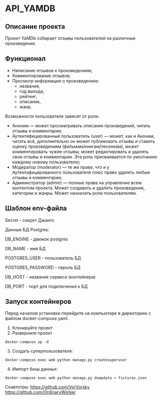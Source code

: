 # API_YAMDB

## Описание проекта
Проект YaMDb собирает отзывы пользователей на различные произведения.

## Функционал
- Написание отзывов к произведениям;
- Комментирование отзывов;
- Просмотр информации о произведениях:
  - название,
  - год выхода,
  - рейтинг,
  - описание,
  - жанр.

Возможности пользователя зависят от роли:
- Аноним — может просматривать описания произведений, читать отзывы
и комментарии;
- Аутентифицированный пользователь (user) — может, как и Аноним,
читать всё, дополнительно он может публиковать отзывы
и ставить оценку произведениям (фильмам/книгам/песенкам),
может комментировать чужие отзывы; может редактировать
и удалять свои отзывы и комментарии.
Эта роль присваивается по умолчанию каждому новому пользователю;
- Модератор (moderator) — те же права, что и у Аутентифицированного
пользователя плюс право удалять любые отзывы и комментарии;
- Администратор (admin) — полные права на управление всем контентом проекта.
Может создавать и удалять произведения, категории и жанры.
Может назначать роли пользователям.

## Шаблон env-файла
Secret - секрет Джанго

Данные БД Postgres:

DB_ENGINE - движок postgres

DB_NAME - имя БД

POSTGRES_USER - пользователь БД

POSTGRES_PASSWORD - пароль БД

DB_HOST - название сервиса (контейнера)

DB_PORT - порт для подключения к БД

## Запуск контейнеров

Перед началом установки перейдите на компьютере в директорию с файлом docker-compose.yaml.

1. Клонируйте проект
2. Разверните проект
```
docker-compose up -d
```
3. Создать суперпользователя:
```
docker-compose exec web python manage.py createsuperuser
```
4. Импорт базы данных:
```
docker-compose exec web python manage.py dumpdata > fixtures.json
```

Соавтотры:
https://github.com/VorVorsky
https://github.com/OrdinaryWorker